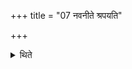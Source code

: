 +++
title = "07 नवनीते श्रपयति"

+++

<details><summary>थिते</summary>

7. (The Adhvaryu) cooks rice pap in butter. 
</details>
